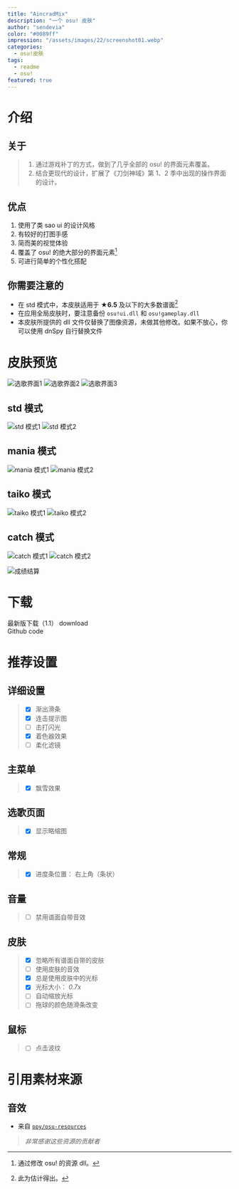 ```yaml
---
title: "AincradMix"
description: "一个 osu! 皮肤"
author: "sendevia"
color: "#0089ff"
impression: "/assets/images/22/screenshot01.webp"
categories:
  - osu!皮肤
tags:
  - readme
  - osu!
featured: true
---
```


# 介绍

## 关于

> 1. 通过游戏补丁的方式，做到了几乎全部的 osu! 的界面元素覆盖。
> 2. 结合更现代的设计，扩展了《刀剑神域》第 1、2 季中出现的操作界面的设计。

## 优点

1. 使用了类 sao ui 的设计风格
2. 有较好的打图手感
3. 简而美的视觉体验
4. 覆盖了 osu! 的绝大部分的界面元素[^1]
5. 可进行简单的个性化搭配

## 你需要注意的

- 在 std 模式中，本皮肤适用于 **★6.5** 及以下的大多数谱面[^2]
- 在应用全局皮肤时，要注意备份 `osu!ui.dll` 和 `osu!gameplay.dll`
- 本皮肤所提供的 dll 文件仅替换了图像资源，未做其他修改。如果不放心，你可以使用 dnSpy 自行替换文件

[^1]: 通过修改 osu! 的资源 dll。
[^2]: 此为估计得出。

# 皮肤预览

![选歌界面1](/assets/images/22/screenshot02.webp)
![选歌界面2](/assets/images/22/screenshot06.webp)
![选歌界面3](/assets/images/22/screenshot07.webp)

## std 模式

![std 模式1](/assets/images/22/screenshot03.webp)
![std 模式2](/assets/images/22/screenshot04.webp)

## mania 模式

![mania 模式1](/assets/images/22/screenshot09.webp)
![mania 模式2](/assets/images/22/screenshot08.webp)

## taiko 模式

![taiko 模式1](/assets/images/22/screenshot10.webp)
![taiko 模式2](/assets/images/22/screenshot11.webp)

## catch 模式

![catch 模式1](/assets/images/22/screenshot12.webp)
![catch 模式2](/assets/images/22/screenshot13.webp)

![成绩结算](/assets/images/22/screenshot05.webp)

# 下载

<div>
  <md-filled-tonal-button href="https://github.com/sendevia/AincradMix/releases/latest/download/AincradMix.osk">
    最新版下载（1.1）
    <md-icon slot="icon">download</md-icon>
  </md-filled-tonal-button>
</div>
<div>
  <md-text-button href="https://github.com/sendevia/AincradMix">
    Github
    <md-icon slot="icon">code</md-icon>
  </md-text-button>
</div>

# 推荐设置

## 详细设置

> - [x] 渐出滑条
> - [x] 连击提示图
> - [ ] 击打闪光
> - [x] 着色器效果
> - [ ] 柔化滤镜

## 主菜单

> - [x] 飘雪效果

## 选歌页面

> - [x] 显示略缩图

## 常规

> - [x] 进度条位置： 右上角（条状）

## 音量

> - [ ] 禁用谱面自带音效

## 皮肤

> - [x] 忽略所有谱面自带的皮肤
> - [ ] 使用皮肤的音效
> - [x] 总是使用皮肤中的光标
> - [x] 光标大小： _0.7x_
> - [ ] 自动缩放光标
> - [ ] 拖球的颜色随滑条改变

## 鼠标

> - [ ] 点击波纹

# 引用素材来源

## 音效

- 来自 [`ppy/osu-resources`](https://github.com/ppy/osu-resources/)

> _非常感谢这些资源的贡献者_
